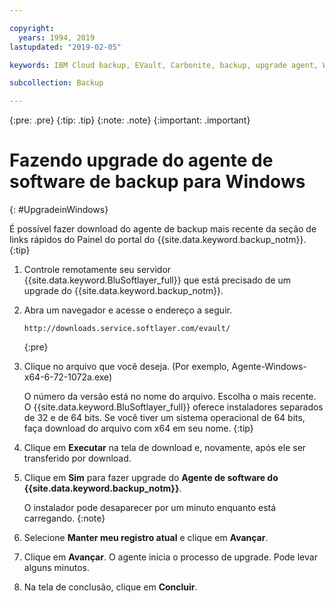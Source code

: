 ```yaml
---

copyright:
  years: 1994, 2019
lastupdated: "2019-02-05"

keywords: IBM Cloud backup, EVault, Carbonite, backup, upgrade agent, Windows

subcollection: Backup

---
```

{:pre: .pre}
{:tip: .tip}
{:note: .note}
{:important: .important}

# Fazendo upgrade do agente de software de backup para Windows
{: #UpgradeinWindows}

É possível fazer download do agente de backup mais recente da seção de links rápidos do Painel do portal do {{site.data.keyword.backup_notm}}.
{:tip}

1. Controle remotamente seu servidor {{site.data.keyword.BluSoftlayer_full}} que está precisado de um upgrade do {{site.data.keyword.backup_notm}}.
2. Abra um navegador e acesse o endereço a seguir.
   ```
   http://downloads.service.softlayer.com/evault/
   ```
   {:pre}
3. Clique no arquivo que você deseja. (Por exemplo, Agente-Windows-x64-6-72-1072a.exe)

   O número da versão está no nome do arquivo. Escolha o mais recente. <br/>O {{site.data.keyword.BluSoftlayer_full}} oferece instaladores separados de 32 e de 64 bits. Se você tiver um sistema operacional de 64 bits,
faça download do arquivo com x64 em seu nome.
   {:tip}
4. Clique em **Executar** na tela de download e, novamente, após ele ser transferido por download.
5. Clique em **Sim** para fazer upgrade do **Agente de software do {{site.data.keyword.backup_notm}}**.

   O instalador pode desaparecer por um minuto enquanto está carregando.
   {:note}
6. Selecione **Manter meu registro atual** e clique em **Avançar**.
7. Clique em **Avançar**. O agente inicia o processo de upgrade. Pode levar alguns minutos.
8. Na tela de conclusão, clique em **Concluir**.
